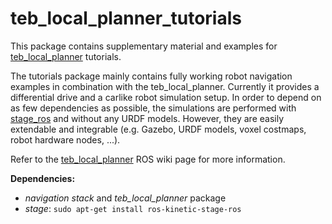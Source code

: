 # teb_local_planner_tutorials
This package contains supplementary material and examples for [teb_local_planner](http://wiki.ros.org/teb_local_planner) tutorials.

The tutorials package mainly contains fully working robot navigation examples in combination with the teb_local_planner.
Currently it provides a differential drive and a carlike robot simulation setup.
In order to depend on as few dependencies as possible, the simulations are performed with [stage_ros](http://wiki.ros.org/stage_ros)
and without any URDF models. However, they are easily extendable and integrable (e.g. Gazebo, URDF models, voxel costmaps, robot hardware nodes, ...).

Refer to the [teb_local_planner](http://wiki.ros.org/teb_local_planner) ROS wiki page for more information.

**Dependencies:**

 * *navigation stack* and *teb_local_planner* package
 * *stage*: `sudo apt-get install ros-kinetic-stage-ros`

